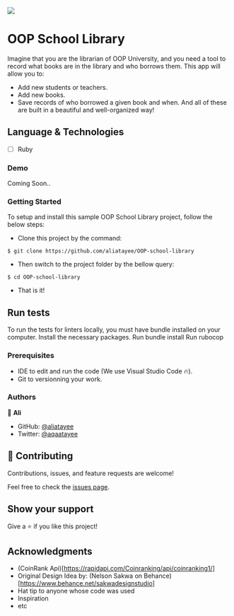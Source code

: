 ![](https://img.shields.io/badge/Microverse-blueviolet)

# OOP School Library
Imagine that you are the librarian of OOP University, and you need a tool to record what books are in the library and who borrows them. This app will allow you to:
- Add new students or teachers.
- Add new books.
- Save records of who borrowed a given book and when.
And all of these are built in a beautiful and well-organized way!

## Language & Technologies
- [ ] Ruby
### Demo
Coming Soon..

### Getting Started

To setup and install this sample OOP School Library project, follow the below steps:
- Clone this project by the command: 

```
$ git clone https://github.com/aliatayee/OOP-school-library
```

- Then switch to the project folder by the bellow query:

```
$ cd OOP-school-library
```

- That is it!  

## Run tests 
To run the tests for linters locally, you must have bundle installed on your computer. Install the necessary packages. Run bundle install Run rubocop

### Prerequisites

- IDE to edit and run the code (We use Visual Studio Code 🔥).
- Git to versionning your work.

### Authors
👤 **Ali**

- GitHub: [@aliatayee](https://github.com/aliatayee)
- Twitter: [@aqaatayee](https://twitter.com/aqaatayee)


## 🤝 Contributing
Contributions, issues, and feature requests are welcome!

Feel free to check the [issues page](../../issues/).

## Show your support
Give a ⭐️ if you like this project!

## Acknowledgments
- (CoinRank Api)[https://rapidapi.com/Coinranking/api/coinranking1/]
- Original Design Idea by: (Nelson Sakwa on Behance)[https://www.behance.net/sakwadesignstudio]
- Hat tip to anyone whose code was used
- Inspiration
- etc
